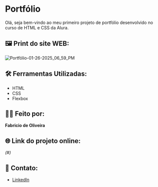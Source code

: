 # Portfólio

Olá, seja bem-vindo ao meu primeiro projeto de portfólio desenvolvido no curso de HTML e CSS da Alura.

## 🖼️ Print do site WEB:
![Portfólio-01-26-2025_06_59_PM](https://github.com/user-attachments/assets/d4f740d6-ea00-4872-89e0-470b15cb4485)

## 🛠️ Ferramentas Utilizadas:
- HTML
- CSS
- Flexbox

## 🧑‍💻 Feito por:
**Fabricio de Oliveira**

## 🌐 Link do projeto online:
*(#)*

## 📱 Contato:
- [LinkedIn](https://www.linkedin.com/in/fabricio-de-oliveira-bimbi-516719223/)
